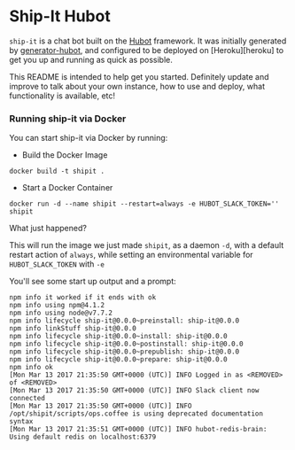 # Ship-It Hubot

`ship-it` is a chat bot built on the [Hubot][hubot] framework. It was
initially generated by [generator-hubot][generator-hubot], and configured to be
deployed on [Heroku][heroku] to get you up and running as quick as possible.

This README is intended to help get you started. Definitely update and improve
to talk about your own instance, how to use and deploy, what functionality is
available, etc!

[docker]: https://www.docker.com
[hubot]: http://hubot.github.com
[generator-hubot]: https://github.com/github/generator-hubot

### Running ship-it via Docker

You can start ship-it via Docker by running:

 - Build the Docker Image

`docker build -t shipit .`

 - Start a Docker Container

`docker run -d --name shipit --restart=always -e HUBOT_SLACK_TOKEN='' shipit`

What just happened?

This will run the image we just made `shipit`, as a daemon `-d`, with a default restart action of `always`, while setting an environmental variable for `HUBOT_SLACK_TOKEN` with `-e`

You'll see some start up output and a prompt:

```
npm info it worked if it ends with ok
npm info using npm@4.1.2
npm info using node@v7.7.2
npm info lifecycle ship-it@0.0.0~preinstall: ship-it@0.0.0
npm info linkStuff ship-it@0.0.0
npm info lifecycle ship-it@0.0.0~install: ship-it@0.0.0
npm info lifecycle ship-it@0.0.0~postinstall: ship-it@0.0.0
npm info lifecycle ship-it@0.0.0~prepublish: ship-it@0.0.0
npm info lifecycle ship-it@0.0.0~prepare: ship-it@0.0.0
npm info ok
[Mon Mar 13 2017 21:35:50 GMT+0000 (UTC)] INFO Logged in as <REMOVED> of <REMOVED>
[Mon Mar 13 2017 21:35:50 GMT+0000 (UTC)] INFO Slack client now connected
[Mon Mar 13 2017 21:35:50 GMT+0000 (UTC)] INFO /opt/shipit/scripts/ops.coffee is using deprecated documentation syntax
[Mon Mar 13 2017 21:35:51 GMT+0000 (UTC)] INFO hubot-redis-brain: Using default redis on localhost:6379
```

